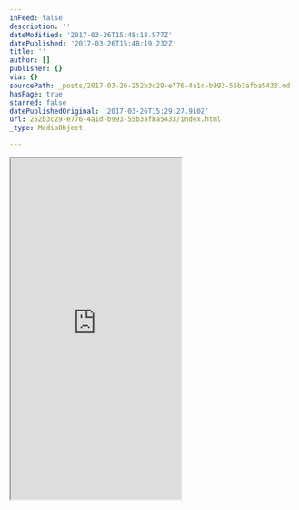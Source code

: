 ```yaml
---
inFeed: false
description: ''
dateModified: '2017-03-26T15:48:18.577Z'
datePublished: '2017-03-26T15:48:19.232Z'
title: ''
author: []
publisher: {}
via: {}
sourcePath: _posts/2017-03-26-252b3c29-e776-4a1d-b993-55b3afba5433.md
hasPage: true
starred: false
datePublishedOriginal: '2017-03-26T15:29:27.910Z'
url: 252b3c29-e776-4a1d-b993-55b3afba5433/index.html
_type: MediaObject

---
```

<iframe src="https://the-grid.github.io/ed-userhtml/?g=eJxtVMFu4zYQPdtfwWgLyAbWkpO0Qet1jHaze9jCQIN02x4LihxZtClSS1KOtYH_pdd8h3-sI0pWLMMMEFjDN_NmHmdmbl0lYTF8V1owmcsleRlmIFaZm5G76bTYfRjuh_O4RQ3nXGyJ4PdBTleCBcTb74PWwzsEi3mMqAVBtGVGFI64qkCQg52L13RLGys6G4auzhV2FsdMc4jW30owVcR0Hjc_JzfRNf7lQkVrW0dufBfD-dVkQn4rXTYlUrMNaZkmk0XH2g_PVURreBPcxrXXpKDWPmvDJViLVDcXiEh7jmHfLD-MCNeszEE5Mo4MUF6N0lIxJ7QajVHHE2TY6RuOI2btKGwkC9-HXrRw_KFFd05baprS7omC56bWJX4_nuQ8Cv-5Xie78vZhOr19huzpZpOUD79r8_2XTze3WfX5IxKwKtFa6gjKNwWQr0fWfQxqysi_rhRqM3rpQRiVMqFs89fTckbCo7bFakKLYrIq1qByxa-n3yTcgUh2aWZkmjLG7swusuhMExkxqUsec2qzRFPDIy_K-z6NVo4KBWZG2kbr3wsEnPAfC0RVJLfASgO2sg5y6x-7vf5X6pWOCrU6IyuMyKmpHhCCfOG79Ofrn378dAbiguFA9MXwcjnhJKBbS3Lm5iHPIDENBAUfBagtqBLIi6I57K-CC3DIqZBHrgEeb_iiitI9Ssog05J7ZbbaGX_3K-wgLyTU1bYRa79UawfmK04dgv9IHChhSK4VkZgGqXXFEbuQQX0y7ObO90ErBTvsaqJLIlQzB_WnpcpiREc4kHqUgMzGwbBhH-wvR_YZ_4kzc0nO47ElY9jeyL08yZWgero6vM4TQ-LF4T8ytwVV7Q4KE9QlXLz4-HucX7xaNMi_D69GpAK-Ey8ZSbRwQGpcV73POEUL8CVNAPUPPrMM2FUfYcCZ6gh4OrxijrQCcw6yoLowTz5pMGS0PUnDEswvt42g_PBqhcHZAEtoWVCDO1K58aWoQq16gUUURX0colxXQqPXVTC4oDS-0KBv378FqhfFIyaS29NnwuhMF3W7438lOM6OTlGzkMQxWQI1itBEl7h6axi6Hif0bfPixrRxc92RnXUKVlpoZeFr5amc3oAKm67e-zV5knZt6Hb1__Ti-XI" height="600" style=""></iframe>